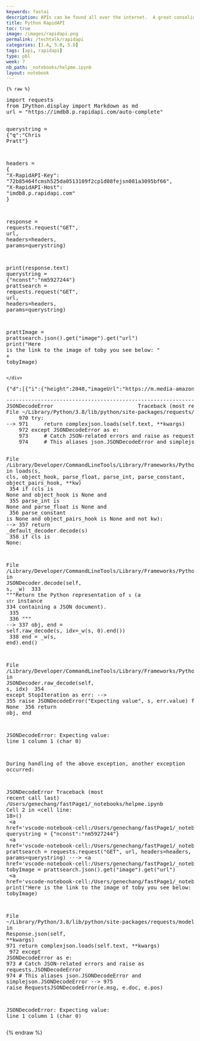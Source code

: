 ```yaml
---
keywords: fastai
description: APIs can be found all over the internet.  A great consolidator of many APIs is <mark>RapidAPI</mark>.  In this blog we will use a site to consolidates API stats.  Learning a few lines of code and you can start extracting lots of data from the internet via APIs.  
title: Python RapidAPI
toc: true
image: /images/rapidapi.png
permalink: /techtalk/rapidapi
categories: [1.A, 5.B, 5.D]
tags: [api, rapidapi]
type: pbl
week: 7
nb_path: _notebooks/helpme.ipynb
layout: notebook
---
```


<!--
#################################################
### THIS FILE WAS AUTOGENERATED! DO NOT EDIT! ###
#################################################
# file to edit: _notebooks/helpme.ipynb
-->

<div class="container" id="notebook-container">
        
    {% raw %}
    
<div class="cell border-box-sizing code_cell rendered">
<div class="input">

<div class="inner_cell">
    <div class="input_area">
<div class=" highlight hl-ipython3"><pre><span></span><span class="kn">import</span> <span class="nn">requests</span>
<span class="kn">from</span> <span class="nn">IPython.display</span> <span class="kn">import</span> <span class="n">Markdown</span> <span class="k">as</span> <span class="n">md</span>
<span class="n">url</span> <span class="o">=</span> <span class="s2">&quot;https://imdb8.p.rapidapi.com/auto-complete&quot;</span>

<span class="n">querystring</span> <span class="o">=</span> <span class="p">{</span><span class="s2">&quot;q&quot;</span><span class="p">:</span><span class="s2">&quot;Chris Pratt&quot;</span><span class="p">}</span>

<span class="n">headers</span> <span class="o">=</span> <span class="p">{</span>
	<span class="s2">&quot;X-RapidAPI-Key&quot;</span><span class="p">:</span> <span class="s2">&quot;72b85464fcmsh525da0513109f2cp1d08fejsn081a3095bf66&quot;</span><span class="p">,</span>
	<span class="s2">&quot;X-RapidAPI-Host&quot;</span><span class="p">:</span> <span class="s2">&quot;imdb8.p.rapidapi.com&quot;</span>
<span class="p">}</span>

<span class="n">response</span> <span class="o">=</span> <span class="n">requests</span><span class="o">.</span><span class="n">request</span><span class="p">(</span><span class="s2">&quot;GET&quot;</span><span class="p">,</span> <span class="n">url</span><span class="p">,</span> <span class="n">headers</span><span class="o">=</span><span class="n">headers</span><span class="p">,</span> <span class="n">params</span><span class="o">=</span><span class="n">querystring</span><span class="p">)</span>

<span class="nb">print</span><span class="p">(</span><span class="n">response</span><span class="o">.</span><span class="n">text</span><span class="p">)</span>
<span class="n">querystring</span> <span class="o">=</span> <span class="p">{</span><span class="s2">&quot;nconst&quot;</span><span class="p">:</span><span class="s2">&quot;nm5927244&quot;</span><span class="p">}</span>
<span class="n">prattsearch</span> <span class="o">=</span> <span class="n">requests</span><span class="o">.</span><span class="n">request</span><span class="p">(</span><span class="s2">&quot;GET&quot;</span><span class="p">,</span> <span class="n">url</span><span class="p">,</span> <span class="n">headers</span><span class="o">=</span><span class="n">headers</span><span class="p">,</span> <span class="n">params</span><span class="o">=</span><span class="n">querystring</span><span class="p">)</span>

<span class="n">prattImage</span> <span class="o">=</span> <span class="n">prattsearch</span><span class="o">.</span><span class="n">json</span><span class="p">()</span><span class="o">.</span><span class="n">get</span><span class="p">(</span><span class="s2">&quot;image&quot;</span><span class="p">)</span><span class="o">.</span><span class="n">get</span><span class="p">(</span><span class="s2">&quot;url&quot;</span><span class="p">)</span>
<span class="nb">print</span><span class="p">(</span><span class="s2">&quot;Here is the link to the image of toby you see below: &quot;</span> <span class="o">+</span> <span class="n">tobyImage</span><span class="p">)</span>
</pre></div>

    </div>
</div>
</div>

<div class="output_wrapper">
<div class="output">

<div class="output_area">

<div class="output_subarea output_stream output_stdout output_text">
<pre>{&#34;d&#34;:[{&#34;i&#34;:{&#34;height&#34;:2048,&#34;imageUrl&#34;:&#34;https://m.media-amazon.com/images/M/MV5BZjdkYjg1NzMtOTY2YS00ZWI1LWEwZWYtOTU1YTM2ODA2ZWY5XkEyXkFqcGdeQXVyMTM1MjAxMDc3._V1_.jpg&#34;,&#34;width&#34;:1536},&#34;id&#34;:&#34;nm0695435&#34;,&#34;l&#34;:&#34;Chris Pratt&#34;,&#34;rank&#34;:113,&#34;s&#34;:&#34;Actor, Guardians of the Galaxy (2014)&#34;},{&#34;id&#34;:&#34;nm9985479&#34;,&#34;l&#34;:&#34;Chris Pratt&#34;,&#34;rank&#34;:92249,&#34;s&#34;:&#34;Actor, Christopher Robin (2018)&#34;},{&#34;id&#34;:&#34;nm2212645&#34;,&#34;l&#34;:&#34;Chris Pratt&#34;,&#34;rank&#34;:168083,&#34;s&#34;:&#34;Actor, Motorcycle (2006)&#34;},{&#34;id&#34;:&#34;nm8802752&#34;,&#34;l&#34;:&#34;Chris Pratt&#34;,&#34;rank&#34;:431449},{&#34;i&#34;:{&#34;height&#34;:800,&#34;imageUrl&#34;:&#34;https://m.media-amazon.com/images/M/MV5BZWE4MTEyM2YtOGNhNS00NmZkLWI1NjktNzlmZDcxZjM1ODc2XkEyXkFqcGdeQXVyMTA3NzIyMDM0._V1_.jpg&#34;,&#34;width&#34;:800},&#34;id&#34;:&#34;nm7947770&#34;,&#34;l&#34;:&#34;Chris Pratt&#34;,&#34;rank&#34;:535176,&#34;s&#34;:&#34;Music Department, Deviant Love (2019)&#34;},{&#34;id&#34;:&#34;tt6667532&#34;,&#34;l&#34;:&#34;Passengers: On the Set with Chris Pratt&#34;,&#34;q&#34;:&#34;video&#34;,&#34;qid&#34;:&#34;video&#34;,&#34;rank&#34;:677160,&#34;s&#34;:&#34;Chris Pratt, Greg Baxter&#34;,&#34;y&#34;:2017},{&#34;i&#34;:{&#34;height&#34;:1489,&#34;imageUrl&#34;:&#34;https://m.media-amazon.com/images/M/MV5BZjU2NjFhNDQtNzZkMS00NzIxLTllNTAtODEzNzBmOGJhNmZhXkEyXkFqcGdeQXVyMjQ0NzE0MQ@@._V1_.jpg&#34;,&#34;width&#34;:1169},&#34;id&#34;:&#34;tt5301518&#34;,&#34;l&#34;:&#34;Jurassic World: Innovation Center Tour with Chris Pratt&#34;,&#34;q&#34;:&#34;video&#34;,&#34;qid&#34;:&#34;video&#34;,&#34;rank&#34;:502130,&#34;s&#34;:&#34;Chris Pratt, Colin Trevorrow&#34;,&#34;y&#34;:2015},{&#34;id&#34;:&#34;nm9972450&#34;,&#34;l&#34;:&#34;Chris Pratt&#34;,&#34;rank&#34;:1173487,&#34;s&#34;:&#34;Costume Department, Auto (2017)&#34;}],&#34;q&#34;:&#34;chris%20pratt&#34;,&#34;v&#34;:1}
</pre>
</div>
</div>

<div class="output_area">

<div class="output_subarea output_text output_error">
<pre>
<span class="ansi-red-fg">---------------------------------------------------------------------------</span>
<span class="ansi-red-fg">JSONDecodeError</span>                           Traceback (most recent call last)
File <span class="ansi-green-fg">~/Library/Python/3.8/lib/python/site-packages/requests/models.py:971</span>, in <span class="ansi-cyan-fg">Response.json</span><span class="ansi-blue-fg">(self, **kwargs)</span>
<span class="ansi-green-intense-fg ansi-bold">    970</span> try:
<span class="ansi-green-fg">--&gt; 971</span>     return complexjson.loads(self.text, **kwargs)
<span class="ansi-green-intense-fg ansi-bold">    972</span> except JSONDecodeError as e:
<span class="ansi-green-intense-fg ansi-bold">    973</span>     # Catch JSON-related errors and raise as requests.JSONDecodeError
<span class="ansi-green-intense-fg ansi-bold">    974</span>     # This aliases json.JSONDecodeError and simplejson.JSONDecodeError

File <span class="ansi-green-fg">/Library/Developer/CommandLineTools/Library/Frameworks/Python3.framework/Versions/3.8/lib/python3.8/json/__init__.py:357</span>, in <span class="ansi-cyan-fg">loads</span><span class="ansi-blue-fg">(s, cls, object_hook, parse_float, parse_int, parse_constant, object_pairs_hook, **kw)</span>
<span class="ansi-green-intense-fg ansi-bold">    354</span> if (cls is None and object_hook is None and
<span class="ansi-green-intense-fg ansi-bold">    355</span>         parse_int is None and parse_float is None and
<span class="ansi-green-intense-fg ansi-bold">    356</span>         parse_constant is None and object_pairs_hook is None and not kw):
<span class="ansi-green-fg">--&gt; 357</span>     return _default_decoder.decode(s)
<span class="ansi-green-intense-fg ansi-bold">    358</span> if cls is None:

File <span class="ansi-green-fg">/Library/Developer/CommandLineTools/Library/Frameworks/Python3.framework/Versions/3.8/lib/python3.8/json/decoder.py:337</span>, in <span class="ansi-cyan-fg">JSONDecoder.decode</span><span class="ansi-blue-fg">(self, s, _w)</span>
<span class="ansi-green-intense-fg ansi-bold">    333</span> &#34;&#34;&#34;Return the Python representation of ``s`` (a ``str`` instance
<span class="ansi-green-intense-fg ansi-bold">    334</span> containing a JSON document).
<span class="ansi-green-intense-fg ansi-bold">    335</span> 
<span class="ansi-green-intense-fg ansi-bold">    336</span> &#34;&#34;&#34;
<span class="ansi-green-fg">--&gt; 337</span> obj, end = self.raw_decode(s, idx=_w(s, 0).end())
<span class="ansi-green-intense-fg ansi-bold">    338</span> end = _w(s, end).end()

File <span class="ansi-green-fg">/Library/Developer/CommandLineTools/Library/Frameworks/Python3.framework/Versions/3.8/lib/python3.8/json/decoder.py:355</span>, in <span class="ansi-cyan-fg">JSONDecoder.raw_decode</span><span class="ansi-blue-fg">(self, s, idx)</span>
<span class="ansi-green-intense-fg ansi-bold">    354</span> except StopIteration as err:
<span class="ansi-green-fg">--&gt; 355</span>     raise JSONDecodeError(&#34;Expecting value&#34;, s, err.value) from None
<span class="ansi-green-intense-fg ansi-bold">    356</span> return obj, end

<span class="ansi-red-fg">JSONDecodeError</span>: Expecting value: line 1 column 1 (char 0)

During handling of the above exception, another exception occurred:

<span class="ansi-red-fg">JSONDecodeError</span>                           Traceback (most recent call last)
<span class="ansi-green-intense-fg ansi-bold">/Users/genechang/fastPage1/_notebooks/helpme.ipynb Cell 2</span> in <span class="ansi-cyan-fg">&lt;cell line: 18&gt;</span><span class="ansi-blue-fg">()</span>
<span class="ansi-green-intense-fg ansi-bold">     &lt;a href=&#39;vscode-notebook-cell:/Users/genechang/fastPage1/_notebooks/helpme.ipynb#W1sZmlsZQ%3D%3D?line=14&#39;&gt;15&lt;/a&gt;</span> querystring = {&#34;nconst&#34;:&#34;nm5927244&#34;}
<span class="ansi-green-intense-fg ansi-bold">     &lt;a href=&#39;vscode-notebook-cell:/Users/genechang/fastPage1/_notebooks/helpme.ipynb#W1sZmlsZQ%3D%3D?line=15&#39;&gt;16&lt;/a&gt;</span> prattsearch = requests.request(&#34;GET&#34;, url, headers=headers, params=querystring)
<span class="ansi-green-fg">---&gt; &lt;a href=&#39;vscode-notebook-cell:/Users/genechang/fastPage1/_notebooks/helpme.ipynb#W1sZmlsZQ%3D%3D?line=17&#39;&gt;18&lt;/a&gt;</span> tobyImage = prattsearch.json().get(&#34;image&#34;).get(&#34;url&#34;)
<span class="ansi-green-intense-fg ansi-bold">     &lt;a href=&#39;vscode-notebook-cell:/Users/genechang/fastPage1/_notebooks/helpme.ipynb#W1sZmlsZQ%3D%3D?line=18&#39;&gt;19&lt;/a&gt;</span> print(&#34;Here is the link to the image of toby you see below: &#34; + tobyImage)

File <span class="ansi-green-fg">~/Library/Python/3.8/lib/python/site-packages/requests/models.py:975</span>, in <span class="ansi-cyan-fg">Response.json</span><span class="ansi-blue-fg">(self, **kwargs)</span>
<span class="ansi-green-intense-fg ansi-bold">    971</span>     return complexjson.loads(self.text, **kwargs)
<span class="ansi-green-intense-fg ansi-bold">    972</span> except JSONDecodeError as e:
<span class="ansi-green-intense-fg ansi-bold">    973</span>     # Catch JSON-related errors and raise as requests.JSONDecodeError
<span class="ansi-green-intense-fg ansi-bold">    974</span>     # This aliases json.JSONDecodeError and simplejson.JSONDecodeError
<span class="ansi-green-fg">--&gt; 975</span>     raise RequestsJSONDecodeError(e.msg, e.doc, e.pos)

<span class="ansi-red-fg">JSONDecodeError</span>: Expecting value: line 1 column 1 (char 0)</pre>
</div>
</div>

</div>
</div>

</div>
    {% endraw %}

</div>
 

